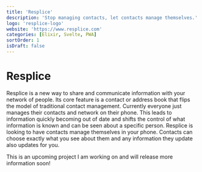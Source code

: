 ```yaml
---
title: 'Resplice'
description: 'Stop managing contacts, let contacts manage themselves.'
logo: 'resplice-logo'
website: 'https://www.resplice.com'
categories: [Elixir, Svelte, PWA]
sortOrder: 1
isDraft: false
---
```


# Resplice

Resplice is a new way to share and communicate information with your network of people. Its core feature is a contact or address book that flips the model of traditional contact management. Currently everyone just manages their contacts and network on their phone. This leads to information quickly becoming out of date and shifts the control of what information is known and can be seen about a specific person. Resplice is looking to have contacts manage themselves in your phone. Contacts can choose exactly what you see about them and any information they update also updates for you.

This is an upcoming project I am working on and will release more information soon!
